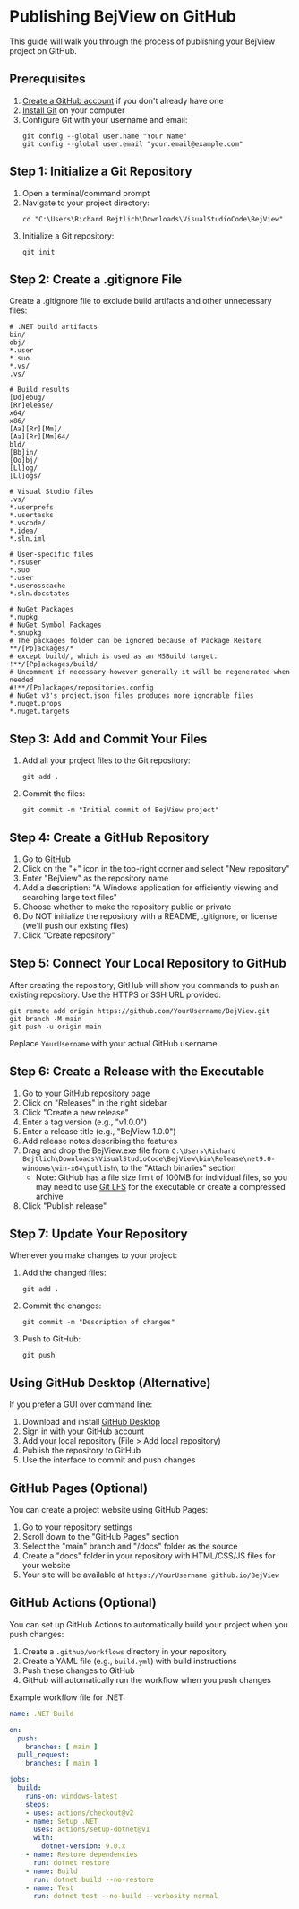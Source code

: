 # Publishing BejView on GitHub

This guide will walk you through the process of publishing your BejView project on GitHub.

## Prerequisites

1. [Create a GitHub account](https://github.com/join) if you don't already have one
2. [Install Git](https://git-scm.com/downloads) on your computer
3. Configure Git with your username and email:
   ```
   git config --global user.name "Your Name"
   git config --global user.email "your.email@example.com"
   ```

## Step 1: Initialize a Git Repository

1. Open a terminal/command prompt
2. Navigate to your project directory:
   ```
   cd "C:\Users\Richard Bejtlich\Downloads\VisualStudioCode\BejView"
   ```
3. Initialize a Git repository:
   ```
   git init
   ```

## Step 2: Create a .gitignore File

Create a .gitignore file to exclude build artifacts and other unnecessary files:

```
# .NET build artifacts
bin/
obj/
*.user
*.suo
*.vs/
.vs/

# Build results
[Dd]ebug/
[Rr]elease/
x64/
x86/
[Aa][Rr][Mm]/
[Aa][Rr][Mm]64/
bld/
[Bb]in/
[Oo]bj/
[Ll]og/
[Ll]ogs/

# Visual Studio files
.vs/
*.userprefs
*.usertasks
*.vscode/
*.idea/
*.sln.iml

# User-specific files
*.rsuser
*.suo
*.user
*.userosscache
*.sln.docstates

# NuGet Packages
*.nupkg
# NuGet Symbol Packages
*.snupkg
# The packages folder can be ignored because of Package Restore
**/[Pp]ackages/*
# except build/, which is used as an MSBuild target.
!**/[Pp]ackages/build/
# Uncomment if necessary however generally it will be regenerated when needed
#!**/[Pp]ackages/repositories.config
# NuGet v3's project.json files produces more ignorable files
*.nuget.props
*.nuget.targets
```

## Step 3: Add and Commit Your Files

1. Add all your project files to the Git repository:
   ```
   git add .
   ```

2. Commit the files:
   ```
   git commit -m "Initial commit of BejView project"
   ```

## Step 4: Create a GitHub Repository

1. Go to [GitHub](https://github.com/)
2. Click on the "+" icon in the top-right corner and select "New repository"
3. Enter "BejView" as the repository name
4. Add a description: "A Windows application for efficiently viewing and searching large text files"
5. Choose whether to make the repository public or private
6. Do NOT initialize the repository with a README, .gitignore, or license (we'll push our existing files)
7. Click "Create repository"

## Step 5: Connect Your Local Repository to GitHub

After creating the repository, GitHub will show you commands to push an existing repository. Use the HTTPS or SSH URL provided:

```
git remote add origin https://github.com/YourUsername/BejView.git
git branch -M main
git push -u origin main
```

Replace `YourUsername` with your actual GitHub username.

## Step 6: Create a Release with the Executable

1. Go to your GitHub repository page
2. Click on "Releases" in the right sidebar
3. Click "Create a new release"
4. Enter a tag version (e.g., "v1.0.0")
5. Enter a release title (e.g., "BejView 1.0.0")
6. Add release notes describing the features
7. Drag and drop the BejView.exe file from `C:\Users\Richard Bejtlich\Downloads\VisualStudioCode\BejView\bin\Release\net9.0-windows\win-x64\publish\` to the "Attach binaries" section
   - Note: GitHub has a file size limit of 100MB for individual files, so you may need to use [Git LFS](https://git-lfs.github.com/) for the executable or create a compressed archive
8. Click "Publish release"

## Step 7: Update Your Repository

Whenever you make changes to your project:

1. Add the changed files:
   ```
   git add .
   ```

2. Commit the changes:
   ```
   git commit -m "Description of changes"
   ```

3. Push to GitHub:
   ```
   git push
   ```

## Using GitHub Desktop (Alternative)

If you prefer a GUI over command line:

1. Download and install [GitHub Desktop](https://desktop.github.com/)
2. Sign in with your GitHub account
3. Add your local repository (File > Add local repository)
4. Publish the repository to GitHub
5. Use the interface to commit and push changes

## GitHub Pages (Optional)

You can create a project website using GitHub Pages:

1. Go to your repository settings
2. Scroll down to the "GitHub Pages" section
3. Select the "main" branch and "/docs" folder as the source
4. Create a "docs" folder in your repository with HTML/CSS/JS files for your website
5. Your site will be available at `https://YourUsername.github.io/BejView`

## GitHub Actions (Optional)

You can set up GitHub Actions to automatically build your project when you push changes:

1. Create a `.github/workflows` directory in your repository
2. Create a YAML file (e.g., `build.yml`) with build instructions
3. Push these changes to GitHub
4. GitHub will automatically run the workflow when you push changes

Example workflow file for .NET:

```yaml
name: .NET Build

on:
  push:
    branches: [ main ]
  pull_request:
    branches: [ main ]

jobs:
  build:
    runs-on: windows-latest
    steps:
    - uses: actions/checkout@v2
    - name: Setup .NET
      uses: actions/setup-dotnet@v1
      with:
        dotnet-version: 9.0.x
    - name: Restore dependencies
      run: dotnet restore
    - name: Build
      run: dotnet build --no-restore
    - name: Test
      run: dotnet test --no-build --verbosity normal
